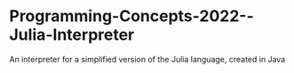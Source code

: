 # Programming-Concepts-2022--Julia-Interpreter
An interpreter for a simplified version of the Julia language, created in Java
